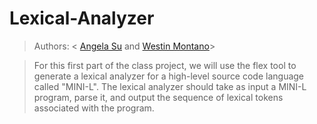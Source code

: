 # Lexical-Analyzer

 > Authors: \< [Angela Su](https://github.com/Angela-Su) and [Westin Montano](https://github.com/westinm01)\>

>For this first part of the class project, we will use the flex tool to generate a lexical analyzer for a high-level source code language called "MINI-L". The lexical analyzer should take as input a MINI-L program, parse it, and output the sequence of lexical tokens associated with the program.
